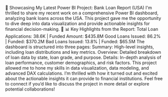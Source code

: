 🚀 Showcasing My Latest Power BI Project: Bank Loan Report (USA)
I'm thrilled to share my recent work on a comprehensive Power BI dashboard, analyzing bank loans across the USA. This project gave me the opportunity to dive deep into data visualization and provide actionable insights for financial decision-making. 🏦
📊 Key Highlights from the Report:
Total Loan Applications: 38.6K | Funded Amount: $435.8M
Good Loans Issued: 86.2% | Funded: $370.2M
Bad Loans Issued: 13.8% | Funded: $65.5M
The dashboard is structured into three pages:
Summary: High-level insights, including loan distributions and key metrics.
Overview: Detailed breakdown of loan data by state, loan grade, and purpose.
Details: In-depth analysis of loan performance, customer demographics, and risk factors.
This project allowed me to hone my skills in data visualization, data modeling, and advanced DAX calculations. I’m thrilled with how it turned out and excited about the actionable insights it can provide to financial institutions.
Feel free to connect if you’d like to discuss the project in more detail or explore potential collaborations!
